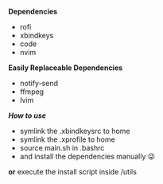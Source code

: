 **Dependencies**    
- rofi    
- xbindkeys    
- code    
- nvim    

**Easily Replaceable Dependencies**
- notify-send    
- ffmpeg    
- lvim    


_**How to use**_ 
- symlink the .xbindkeysrc to home    
- symlink the .xprofile to home    
- source main.sh in .bashrc    
- and install the dependencies manually 😜


**or** execute the install script inside /utils
